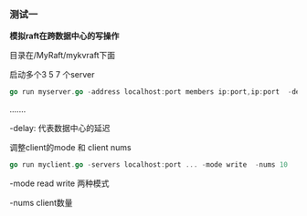 ### 测试一

**模拟raft在跨数据中心的写操作**

目录在/MyRaft/mykvraft下面

启动多个3 5 7 个server


~~~go
go run myserver.go -address localhost:port members ip:port,ip:port  -delay 10
~~~

.......

-delay: 代表数据中心的延迟

调整client的mode 和 client nums

 ~~~go
go run myclient.go -servers localhost:port ... -mode write  -nums 10
 ~~~

-mode  read write 两种模式

-nums client数量